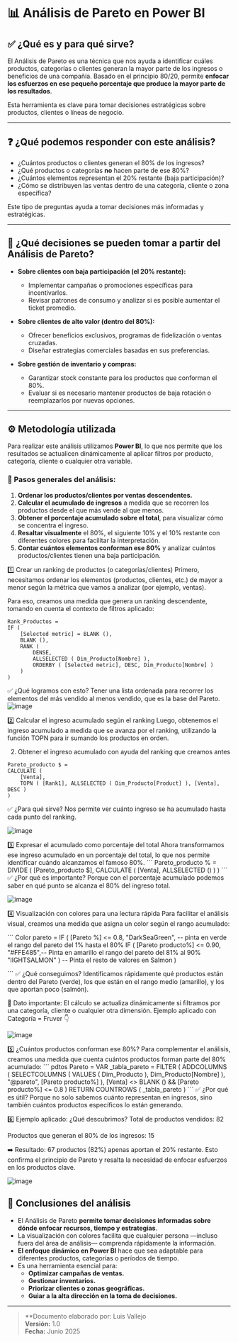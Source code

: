 # 📊 Análisis de Pareto en Power BI

## ✅ ¿Qué es y para qué sirve?

El Análisis de Pareto es una técnica que nos ayuda a identificar cuáles productos, categorías o clientes generan la mayor parte de los ingresos o beneficios de una compañía. Basado en el principio 80/20, permite **enfocar los esfuerzos en ese pequeño porcentaje que produce la mayor parte de los resultados**.

Esta herramienta es clave para tomar decisiones estratégicas sobre productos, clientes o líneas de negocio.

---

## ❓ ¿Qué podemos responder con este análisis?

- ¿Cuántos productos o clientes generan el 80% de los ingresos?
- ¿Qué productos o categorías **no** hacen parte de ese 80%?
- ¿Cuántos elementos representan el 20% restante (baja participación)?
- ¿Cómo se distribuyen las ventas dentro de una categoría, cliente o zona específica?

Este tipo de preguntas ayuda a tomar decisiones más informadas y estratégicas.

---

## 🎯 ¿Qué decisiones se pueden tomar a partir del Análisis de Pareto?

- **Sobre clientes con baja participación (el 20% restante):**
  - Implementar campañas o promociones específicas para incentivarlos.
  - Revisar patrones de consumo y analizar si es posible aumentar el ticket promedio.

- **Sobre clientes de alto valor (dentro del 80%):**
  - Ofrecer beneficios exclusivos, programas de fidelización o ventas cruzadas.
  - Diseñar estrategias comerciales basadas en sus preferencias.

- **Sobre gestión de inventario y compras:**
  - Garantizar stock constante para los productos que conforman el 80%.
  - Evaluar si es necesario mantener productos de baja rotación o reemplazarlos por nuevas opciones.

---

## ⚙️ Metodología utilizada

Para realizar este análisis utilizamos **Power BI**, lo que nos permite que los resultados se actualicen dinámicamente al aplicar filtros por producto, categoría, cliente o cualquier otra variable.

### 📝 Pasos generales del análisis:

1. **Ordenar los productos/clientes por ventas descendentes.**
2. **Calcular el acumulado de ingresos** a medida que se recorren los productos desde el que más vende al que menos.
3. **Obtener el porcentaje acumulado sobre el total**, para visualizar cómo se concentra el ingreso.
4. **Resaltar visualmente** el 80%, el siguiente 10% y el 10% restante con diferentes colores para facilitar la interpretación.
5. **Contar cuántos elementos conforman ese 80%** y analizar cuántos productos/clientes tienen una baja participación.

1️⃣ Crear un ranking de productos (o categorías/clientes)
Primero, necesitamos ordenar los elementos (productos, clientes, etc.) de mayor a menor según la métrica que vamos a analizar (por ejemplo, ventas).

Para eso, creamos una medida que genera un ranking descendente, tomando en cuenta el contexto de filtros aplicado:

```DAX
Rank_Productos =
IF (
    [Selected metric] = BLANK (),
    BLANK (),
    RANK (
        DENSE,
        ALLSELECTED ( Dim_Producto[Nombre] ),
        ORDERBY ( [Selected metric], DESC, Dim_Producto[Nombre] )
    )
)
```
✅ ¿Qué logramos con esto?
Tener una lista ordenada para recorrer los elementos del más vendido al menos vendido, que es la base del Pareto.
![image](https://github.com/user-attachments/assets/e8de37b3-8cef-46b5-805e-425ad570c4a3)


2️⃣ Calcular el ingreso acumulado según el ranking
Luego, obtenemos el ingreso acumulado a medida que se avanza por el ranking, utilizando la función TOPN para ir sumando los productos en orden.

2. Obtener el ingreso acumulado  con ayuda del ranking que creamos antes
```
Pareto_producto $ =
CALCULATE (
    [Venta], 
    TOPN ( [Rank1], ALLSELECTED ( Dim_Producto[Product] ), [Venta], DESC )
)
```
✅ ¿Para qué sirve?
Nos permite ver cuánto ingreso se ha acumulado hasta cada punto del ranking.

![image](https://github.com/user-attachments/assets/848617f9-a1bb-4eb9-83ea-a1a4a1759e10)

3️⃣ Expresar el acumulado como porcentaje del total
Ahora transformamos ese ingreso acumulado en un porcentaje del total, lo que nos permite identificar cuándo alcanzamos el famoso 80%.
´´´
Pareto_producto % =
DIVIDE ( [Pareto_producto $], CALCULATE ( [Venta], ALLSELECTED () ) )
´´´
✅ ¿Por qué es importante?
Porque con el porcentaje acumulado podemos saber en qué punto se alcanza el 80% del ingreso total.

![image](https://github.com/user-attachments/assets/fdf0eba1-38d9-41df-8d55-cb136450719a)

4️⃣ Visualización con colores para una lectura rápida
Para facilitar el análisis visual, creamos una medida que asigna un color según el rango acumulado:

´´´
Color pareto =
IF (
    [Pareto %] <= 0.8, 
    "DarkSeaGreen",  -- pinta en verde el rango del pareto del 1% hasta el 80%
    IF ( [Pareto producto%] <= 0.90, "#FFE485",-- Pinta en amarillo el rango del pareto del 81% al 90%
    "lIGHTSALMON" )   -- Pinta el resto de valores en Salmon
)

´´´
✅ ¿Qué conseguimos?
Identificamos rápidamente qué productos están dentro del Pareto (verde), los que están en el rango medio (amarillo), y los que aportan poco (salmón).

📌 Dato importante:
El cálculo se actualiza dinámicamente si filtramos por una categoría, cliente o cualquier otra dimensión.
Ejemplo aplicado con Categoría = Fruver 👇

![image](https://github.com/user-attachments/assets/10b34aef-dbb0-4d76-9321-02adf0b676f2)

5️⃣ ¿Cuántos productos conforman ese 80%?
Para complementar el análisis, creamos una medida que cuenta cuántos productos forman parte del 80% acumulado:
´´´
pdtos Pareto =
VAR _tabla_pareto =
    FILTER (
        ADDCOLUMNS (
            SELECTCOLUMNS ( VALUES ( Dim_Producto ), Dim_Producto[Nombre] ),
            "@pareto", [Pareto producto%]
        ),
        [Venta] <> BLANK ()
            && [Pareto producto%] <= 0.8
    )
RETURN
    COUNTROWS ( _tabla_pareto )
´´´
✅ ¿Por qué es útil?
Porque no solo sabemos cuánto representan en ingresos, sino también cuántos productos específicos lo están generando.

6️⃣ Ejemplo aplicado: ¿Qué descubrimos?
Total de productos vendidos: 82

Productos que generan el 80% de los ingresos: 15

➡️ Resultado: 67 productos (82%) apenas aportan el 20% restante.
Esto confirma el principio de Pareto y resalta la necesidad de enfocar esfuerzos en los productos clave.

![image](https://github.com/user-attachments/assets/8ec392a8-91c7-4f66-b402-05e4caaf8b9f)


## 📌 Conclusiones del análisis

- El Análisis de Pareto **permite tomar decisiones informadas sobre dónde enfocar recursos, tiempo y estrategias**.
- La visualización con colores facilita que cualquier persona —incluso fuera del área de análisis— comprenda rápidamente la información.
- **El enfoque dinámico en Power BI** hace que sea adaptable para diferentes productos, categorías o períodos de tiempo.
- Es una herramienta esencial para:
  - **Optimizar campañas de ventas.**
  - **Gestionar inventarios.**
  - **Priorizar clientes o zonas geográficas.**
  - **Guiar a la alta dirección en la toma de decisiones.**

---

> **Documento elaborado por: Luis Vallejo  
> **Versión:** 1.0  
> **Fecha:** Junio 2025



